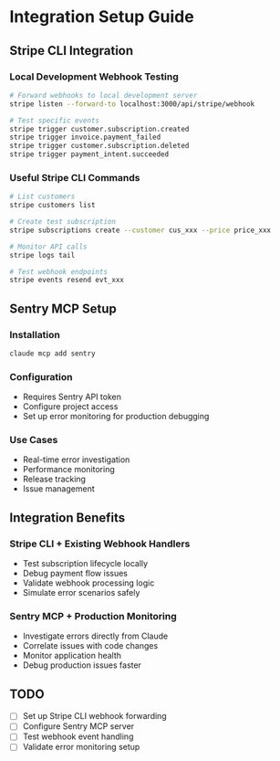 # Integration Setup Guide

## Stripe CLI Integration

### Local Development Webhook Testing
```bash
# Forward webhooks to local development server
stripe listen --forward-to localhost:3000/api/stripe/webhook

# Test specific events
stripe trigger customer.subscription.created
stripe trigger invoice.payment_failed
stripe trigger customer.subscription.deleted
stripe trigger payment_intent.succeeded
```

### Useful Stripe CLI Commands
```bash
# List customers
stripe customers list

# Create test subscription
stripe subscriptions create --customer cus_xxx --price price_xxx

# Monitor API calls
stripe logs tail

# Test webhook endpoints
stripe events resend evt_xxx
```

## Sentry MCP Setup

### Installation
```bash
claude mcp add sentry
```

### Configuration
- Requires Sentry API token
- Configure project access
- Set up error monitoring for production debugging

### Use Cases
- Real-time error investigation
- Performance monitoring
- Release tracking
- Issue management

## Integration Benefits

### Stripe CLI + Existing Webhook Handlers
- Test subscription lifecycle locally
- Debug payment flow issues
- Validate webhook processing logic
- Simulate error scenarios safely

### Sentry MCP + Production Monitoring
- Investigate errors directly from Claude
- Correlate issues with code changes
- Monitor application health
- Debug production issues faster

## TODO
- [ ] Set up Stripe CLI webhook forwarding
- [ ] Configure Sentry MCP server
- [ ] Test webhook event handling
- [ ] Validate error monitoring setup